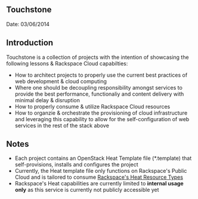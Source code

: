 ## Touchstone
Date: 03/06/2014

## Introduction
Touchstone is a collection of projects with the intention of showcasing the following lessons & Rackspace Cloud capabilties:

  * How to architect projects to properly use the current best practices of web development & cloud computing
  * Where one should be decoupling responsibility amongst services to provide the best performance, functionaliy and content delivery with minimal delay & disruption
  * How to properly consume & utilize Rackspace Cloud resources
  * How to organzie & orchestrate the provisioning of cloud infrastructure and leveraging this capability to allow for the self-configuration of web services in the rest of the stack above

## Notes
  * Each project contains an OpenStack Heat Template file (*.template) that self-provisions, installs and configures the project
  * Currently, the Heat template file only functions on Rackspace's Public Cloud and is tailored to consume [Rackspace's Heat Resource Types](http://andersonvom.github.io/openstack_docs/template_guide/contrib.html)
  * Rackspace's Heat capabilities are currently limited to **internal usage only** as this service is currently not publicly accessible yet
